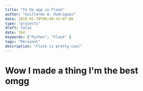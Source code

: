 ```yaml
---
title: "To Do app in Flask"
author: "Guillermo A. Rodriguez"
date: 2019-02-19T00:49:43-07:00
type: "projects"
draft: false
date: tbd
keywords: ["Python", "Flask" ]
tags: "Personal"
description: "Flask is pretty cool"
---
```



# Wow I made a thing I'm the best omgg
